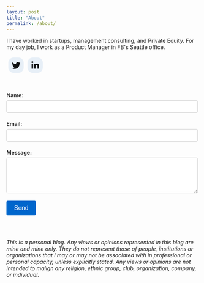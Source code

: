 ```yaml
---
layout: post
title: "About"
permalink: /about/
---
```


I have worked in startups, management consulting, and Private Equity. For my day job, I work as a Product Manager in FB's Seattle office.

<div style="display:flex;flex-wrap:wrap"><a target="_blank" rel="noopener noreferrer" style="text-decoration:none;border:0;width:36px;height:36px;padding:2px;margin:5px;color:#0f1011;border-radius:35%;background-color:#e7eff7;" href="https://twitter.com/zeroplustwo_"><svg class="niftybutton-twitter" style="display:block;fill:currentColor" data-tag="twi" data-name="Twitter" viewbox="0 0 512 512" preserveaspectratio="xMidYMid meet"> <path d="M419.6 168.6c-11.7 5.2-24.2 8.7-37.4 10.2 13.4-8.1 23.8-20.8 28.6-36 -12.6 7.5-26.5 12.9-41.3 15.8 -11.9-12.6-28.8-20.6-47.5-20.6 -42 0-72.9 39.2-63.4 79.9 -54.1-2.7-102.1-28.6-134.2-68 -17 29.2-8.8 67.5 20.1 86.9 -10.7-0.3-20.7-3.3-29.5-8.1 -0.7 30.2 20.9 58.4 52.2 64.6 -9.2 2.5-19.2 3.1-29.4 1.1 8.3 25.9 32.3 44.7 60.8 45.2 -27.4 21.4-61.8 31-96.4 27 28.8 18.5 63 29.2 99.8 29.2 120.8 0 189.1-102.1 185-193.6C399.9 193.1 410.9 181.7 419.6 168.6z" /> </svg></a><a target="_blank" rel="noopener noreferrer" style="text-decoration:none;border:0;width:36px;height:36px;padding:2px;margin:5px;color:#0f1011;border-radius:35%;background-color:#e7eff7;" href="https://www.linkedin.com/in/bmakanju/"><svg class="niftybutton-linkedin" style="display:block;fill:currentColor" data-donate="true" data-tag="lin" data-name="LinkedIn" viewbox="0 0 512 512" preserveaspectratio="xMidYMid meet"> <path d="M186.4 142.4c0 19-15.3 34.5-34.2 34.5 -18.9 0-34.2-15.4-34.2-34.5 0-19 15.3-34.5 34.2-34.5C171.1 107.9 186.4 123.4 186.4 142.4zM181.4 201.3h-57.8V388.1h57.8V201.3zM273.8 201.3h-55.4V388.1h55.4c0 0 0-69.3 0-98 0-26.3 12.1-41.9 35.2-41.9 21.3 0 31.5 15 31.5 41.9 0 26.9 0 98 0 98h57.5c0 0 0-68.2 0-118.3 0-50-28.3-74.2-68-74.2 -39.6 0-56.3 30.9-56.3 30.9v-25.2H273.8z" /> </svg></a></div>

&nbsp;

<form action="https://formspree.io/mgezoeeg" method="POST" style="max-width: 500px;">
  <div style="margin-bottom: 20px;">
    <label style="display: block; margin-bottom: 5px; font-weight: 600;">Name:</label>
    <input type="name" name="name" style="width: 100%; padding: 8px; border: 1px solid #ccc; border-radius: 4px; box-sizing: border-box;" />
  </div>
  
  <div style="margin-bottom: 20px;">
    <label style="display: block; margin-bottom: 5px; font-weight: 600;">Email:</label>
    <input type="text" name="_replyto" style="width: 100%; padding: 8px; border: 1px solid #ccc; border-radius: 4px; box-sizing: border-box;" />
  </div>
  
  <div style="margin-bottom: 20px;">
    <label style="display: block; margin-bottom: 5px; font-weight: 600;">Message:</label>
    <textarea name="message" rows="5" style="width: 100%; padding: 8px; border: 1px solid #ccc; border-radius: 4px; box-sizing: border-box; resize: vertical;"></textarea>
  </div>
  
  <button type="submit" style="background-color: #0066cc; color: white; padding: 10px 20px; border: none; border-radius: 4px; cursor: pointer; font-size: 16px;">Send</button>
  <input type="hidden" value="_pages/thanks.html" name="_next" />
</form>

<br>&nbsp;

*This is a personal blog. Any views or opinions represented in this blog are mine and mine only. They do not represent those of people, institutions or organizations that I may or may not be associated with in professional or personal capacity, unless explicitly stated. Any views or opinions are not intended to malign any religion, ethnic group, club, organization, company, or individual.*
